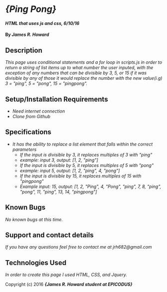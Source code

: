 # _{Ping Pong}_

#### _HTML that uses js and css, 6/10/16_

#### By _**James R. Howard**_

## Description

_This page uses conditional statements and a for loop in scripts.js in order to return a string of list items up to what number the user inputed, with the exception of any numbers that can be divisible by 3, 5, or 15 if it was divisible by any of those it would replace the number with the new value(i.g) 3 = "ping", 5 = "pong", 15 = "pingpong"._

## Setup/Installation Requirements

* _Need internet connection_
* _Clone from Github_

## Specifications

* _It has the ability to replace a list element that falls within the correct parameters_
  * _If the input is divisible by 3, it replaces multiples of 3 with "ping"_
  * _example: input 3, output: [1, 2, "ping"]_
  * _If the input is divisible by 5, it replaces multiples of 5 with "pong"_
  * _example: input 5, output: [1, 2, "ping", 4, "pong"]_
  * _If the input is divisible by 15, it replaces multiples of 15 with "pingpong"_
  * _Example input: 15, output: [1, 2, "Ping", 4, "Pong", "ping", 7, 8, "ping", "pong", 11, "ping", 13, 14, "pingpong"]_

## Known Bugs

_No known bugs at this time._

## Support and contact details

_If you have any questions feel free to contact me at jrh682@gmail.com_

## Technologies Used

_In order to create this page I used HTML, CSS, and Jquery._

Copyright (c) 2016 **_{James R. Howard student at EPICODUS}_**
